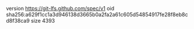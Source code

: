 version https://git-lfs.github.com/spec/v1
oid sha256:a629f1cc1a3d946138d3665b0a2fa2a61c605d54854917fe28f8eb8cd8f38ca9
size 4393

